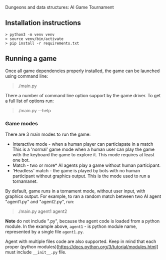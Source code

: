 Dungeons and data structures: AI Game Tournament

## Installation instructions

```shell
> python3 -m venv venv
> source venv/bin/activate
> pip install -r requirements.txt
```

## Running a game
Once all game dependencies properly installed, the game can be launched using command line:
> ./main.py

There a number of command line option support by the game driver. To get a full list of options run:
> ./main.py --help


### Game modes
There are 3 main modes to run the game:
 - Interactive mode - when a human player can particiapate in a match
 This is a 'normal' game mode when a human user can play the game with the keyboard the game to explore it. This mode requires at least one bot.
 - Match - two or more* AI agents play a game without human participant.
 - 'Headless' match - the game is played by bots with no human participant without graphics output.
 This is the mode used to run a tornamanet.

By default, game runs in a tornament mode, without user input, with graphics output. For example, to ran a random match between two AI agent "agent1.py" and "agent2.py", run:
> ./main.py agent1 agent2

**Note** do not include ".py", because the agent code is loaded from a python module. In the example above, `agent1` - is python module name, represented by a single file `agent1.py`.

Agent with multiple files code are also supported. Keep in mind that each proper (python modules)[https://docs.python.org/3/tutorial/modules.html] must include `__init__.py` file.
 

